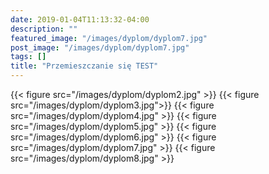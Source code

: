 ```yaml
---
date: 2019-01-04T11:13:32-04:00
description: ""
featured_image: "/images/dyplom/dyplom7.jpg"
post_image: "/images/dyplom/dyplom7.jpg"
tags: []
title: "Przemieszczanie się TEST"
---
```

{{< figure src="/images/dyplom/dyplom2.jpg" >}}
{{< figure src="/images/dyplom/dyplom3.jpg">}}
{{< figure src="/images/dyplom/dyplom4.jpg" >}}
{{< figure src="/images/dyplom/dyplom5.jpg" >}}
{{< figure src="/images/dyplom/dyplom6.jpg" >}}
{{< figure src="/images/dyplom/dyplom7.jpg"  >}}
{{< figure src="/images/dyplom/dyplom8.jpg"  >}}